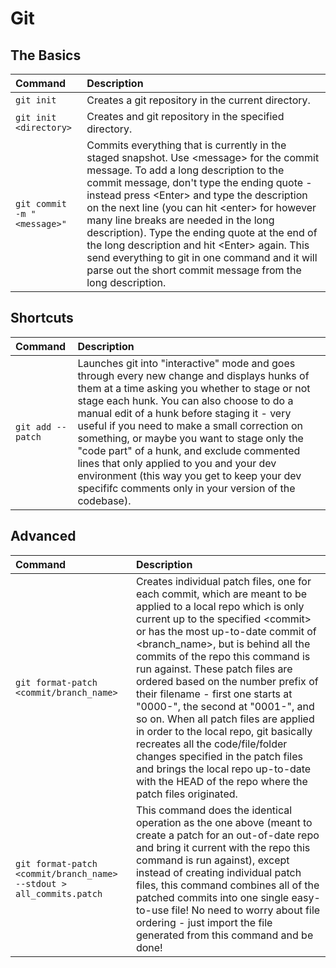 # Git

## The Basics

|Command|Description|
|:---|:----|
|```git init```|Creates a git repository in the current directory.|
|```git init <directory>```|Creates and git repository in the specified directory.|
|```git commit -m "<message>"```|Commits everything that is currently in the staged snapshot. Use \<message\> for the commit message. To add a long description to the commit message, don't type the ending quote - instead press \<Enter\> and type the description on the next line (you can hit \<enter\> for however many line breaks are needed in the long description). Type the ending quote at the end of the long description and hit \<Enter\> again. This send everything to git in one command and it will parse out the short commit message from the long description.|

## Shortcuts

|Command|Description|
|:---|:----|
|```git add --patch```| Launches git into "interactive" mode and goes through every new change and displays hunks of them at a time asking you whether to stage or not stage each hunk. You can also choose to do a manual edit of a hunk before staging it - very useful if you need to make a small correction on something, or maybe you want to stage only the "code part" of a hunk, and exclude commented lines that only applied to you and your dev environment (this way you get to keep your dev specififc comments only in your version of the codebase).|

## Advanced

|Command|Description|
|:---|:----|
|```git format-patch <commit/branch_name>```|Creates individual patch files, one for each commit, which are meant to be applied to a local repo which is only current up to the specified \<commit\> or has the most up-to-date commit of <branch_name>, but is behind all the commits of the repo this command is run against. These patch files are ordered based on the number prefix of their filename - first one starts at "0000-", the second at "0001-", and so on. When all patch files are applied in order to the local repo, git basically recreates all the code/file/folder changes specified in the patch files and brings the local repo up-to-date with the HEAD of the repo where the patch files originated.|
| ```git format-patch <commit/branch_name> --stdout > all_commits.patch```|This command does the identical operation as the one above (meant to create a patch for an out-of-date repo and bring it current with the repo this command is run against), except instead of creating individual patch files, this command combines all of the patched commits into one single easy-to-use file! No need to worry about file ordering - just import the file generated from this command and be done!|

